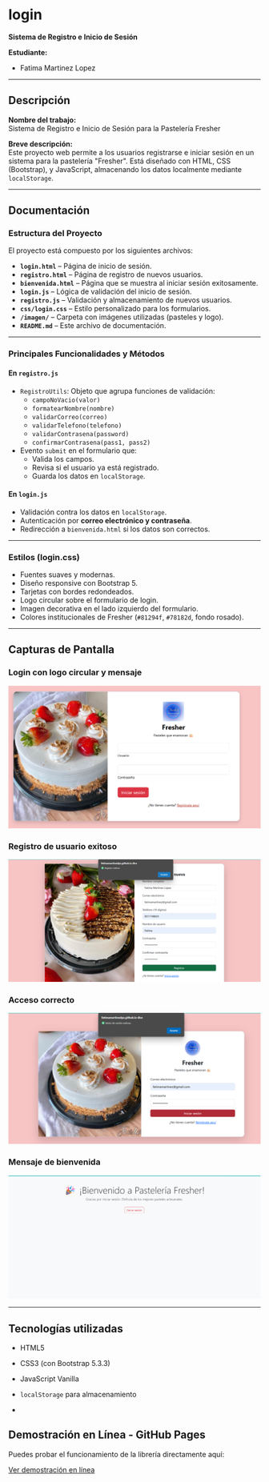 # login

**Sistema de Registro e Inicio de Sesión**

**Estudiante:**
- Fatima Martinez Lopez

---
## Descripción
**Nombre del trabajo:**  
Sistema de Registro e Inicio de Sesión para la Pastelería Fresher

**Breve descripción:**  
Este proyecto web permite a los usuarios registrarse e iniciar sesión en un sistema para la pastelería "Fresher". Está diseñado con HTML, CSS (Bootstrap), y JavaScript, almacenando los datos localmente mediante `localStorage`.

---

##  Documentación

###  Estructura del Proyecto

El proyecto está compuesto por los siguientes archivos:

- **`login.html`** – Página de inicio de sesión.
- **`registro.html`** – Página de registro de nuevos usuarios.
- **`bienvenida.html`** – Página que se muestra al iniciar sesión exitosamente.
- **`login.js`** – Lógica de validación del inicio de sesión.
- **`registro.js`** – Validación y almacenamiento de nuevos usuarios.
- **`css/login.css`** – Estilo personalizado para los formularios.
- **`/imagen/`** – Carpeta con imágenes utilizadas (pasteles y logo).
- **`README.md`** – Este archivo de documentación.

---

###  Principales Funcionalidades y Métodos

#### En `registro.js`
- `RegistroUtils`: Objeto que agrupa funciones de validación:
  - `campoNoVacio(valor)`
  - `formatearNombre(nombre)`
  - `validarCorreo(correo)`
  - `validarTelefono(telefono)`
  - `validarContrasena(password)`
  - `confirmarContrasena(pass1, pass2)`
- Evento `submit` en el formulario que:
  - Valida los campos.
  - Revisa si el usuario ya está registrado.
  - Guarda los datos en `localStorage`.

#### En `login.js`
- Validación contra los datos en `localStorage`.
- Autenticación por **correo electrónico y contraseña**.
- Redirección a `bienvenida.html` si los datos son correctos.

---

###  Estilos (login.css)

- Fuentes suaves y modernas.
- Diseño responsive con Bootstrap 5.
- Tarjetas con bordes redondeados.
- Logo circular sobre el formulario de login.
- Imagen decorativa en el lado izquierdo del formulario.
- Colores institucionales de Fresher (`#81294f`, `#78182d`, fondo rosado).

---

##  Capturas de Pantalla

###  Login con logo circular y mensaje
![Login con Logo](./capturas/login.png)

###  Registro de usuario exitoso
![Registro](./capturas/registro.png)

###  Acceso correcto
![Consola Registro](./capturas/loginexito.png)

###  Mensaje de bienvenida
![Bienvenida](./capturas/bienvenida.png)

---

##  Tecnologías utilizadas

- HTML5
- CSS3 (con Bootstrap 5.3.3)
- JavaScript Vanilla
- `localStorage` para almacenamiento

- 
## Demostración en Línea - GitHub Pages

Puedes probar el funcionamiento de la librería directamente aquí:

[Ver demostración en línea](https://fatimamartinezlpz.github.io/Login/)


     
